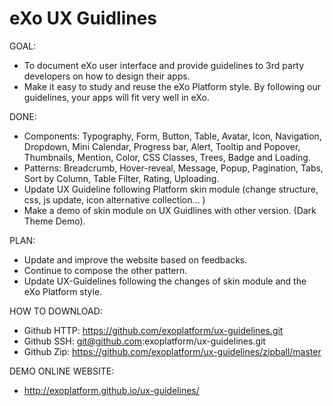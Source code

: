 eXo UX Guidlines
====================

GOAL: 
- To document eXo user interface and provide guidelines to 3rd party developers on how to design their apps.
- Make it easy to study and reuse the eXo Platform style. By following our guidelines, your apps will fit very well in eXo.

DONE:
- Components: Typography, Form, Button, Table, Avatar, Icon, Navigation, Dropdown, Mini Calendar, Progress bar, Alert, Tooltip and Popover, Thumbnails, Mention, Color, CSS Classes, Trees, Badge and Loading.
- Patterns: Breadcrumb, Hover-reveal, Message, Popup, Pagination, Tabs, Sort by Column, Table Filter, Rating, Uploading.
- Update UX Guideline following Platform skin module (change structure, css, js update, icon alternative collection... )
- Make a demo of skin module on UX Guidlines with other version. (Dark Theme Demo).


PLAN:
- Update and improve the website based on feedbacks.
- Continue to compose the other pattern.
- Update UX-Guidelines following the changes of skin module and the eXo Platform style.

HOW TO DOWNLOAD:
- Github HTTP: https://github.com/exoplatform/ux-guidelines.git
- Github SSH: git@github.com:exoplatform/ux-guidelines.git
- Github Zip: https://github.com/exoplatform/ux-guidelines/zipball/master

DEMO ONLINE WEBSITE:
- http://exoplatform.github.io/ux-guidelines/





